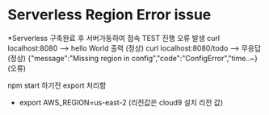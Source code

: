 # Serverless Region Error issue

*Serverless 구축완료 후 서버가동하여 접속 TEST 진행 오류 발생
curl localhost:8080 --> hello World 출력 (정상)
curl localhost:8080/todo --> 무응답 (정상)
{"message":"Missing region in config","code":"ConfigError","time..~} (오류)

npm start 하기전 export 처리함
* export AWS_REGION=us-east-2 (리전값은 cloud9 설치 리전 값)
